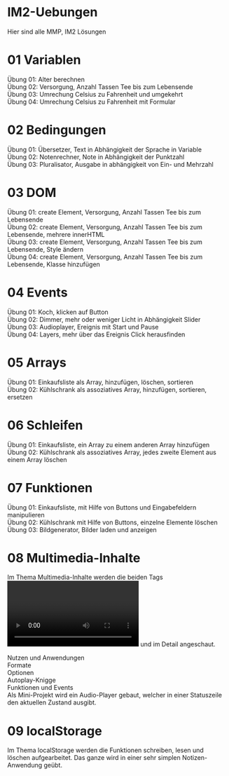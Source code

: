 # IM2-Uebungen

<Hello World>

Hier sind alle MMP, IM2 Lösungen

<h1>01 Variablen</h1>

  Übung 01: Alter berechnen<br>
  Übung 02: Versorgung, Anzahl Tassen Tee bis zum Lebensende<br>
  Übung 03: Umrechung Celsius zu Fahrenheit und umgekehrt<br>
  Übung 04: Umrechung Celsius zu Fahrenheit mit Formular<br>

<h1>02 Bedingungen</h1>

  Übung 01: Übersetzer, Text in Abhängigkeit der Sprache in Variable<br>
  Übung 02: Notenrechner, Note in Abhängigkeit der Punktzahl<br>
  Übung 03: Pluralisator, Ausgabe in abhängigkeit von Ein- und Mehrzahl<br>

<h1>03 DOM</h1>

  Übung 01: create Element, Versorgung, Anzahl Tassen Tee bis zum Lebensende<br>
  Übung 02: create Element, Versorgung, Anzahl Tassen Tee bis zum Lebensende, mehrere innerHTML<br>
  Übung 03: create Element, Versorgung, Anzahl Tassen Tee bis zum Lebensende, Style ändern<br>
  Übung 04: create Element, Versorgung, Anzahl Tassen Tee bis zum Lebensende, Klasse hinzufügen<br>
  
<h1>04 Events</h1>

  Übung 01: Koch, klicken auf Button<br>
  Übung 02: Dimmer, mehr oder weniger Licht in Abhängigkeit Slider<br>
  Übung 03: Audioplayer, Ereignis mit Start und Pause<br>
  Übung 04: Layers, mehr über das Ereignis Click herausfinden<br>

<h1>05 Arrays</h1>

  Übung 01: Einkaufsliste als Array, hinzufügen, löschen, sortieren<br>
  Übung 02: Kühlschrank als assoziatives Array, hinzufügen, sortieren, ersetzen<br>

<h1>06 Schleifen</h1>

  Übung 01: Einkaufsliste, ein Array zu einem anderen Array hinzufügen<br>
  Übung 02: Kühlschrank als assoziatives Array, jedes zweite Element aus einem Array löschen<br>
  
<h1>07 Funktionen</h1>

  Übung 01: Einkaufsliste, mit Hilfe von Buttons und Eingabefeldern manipulieren<br>
  Übung 02: Kühlschrank mit Hilfe von Buttons, einzelne Elemente löschen<br>
  Übung 03: Bildgenerator, Bilder laden und anzeigen<br>

<h1>08 Multimedia-Inhalte</h1>

  Im Thema Multimedia-Inhalte werden die beiden Tags <video></video> und <audio></audio> im Detail angeschaut.<br>

  Nutzen und Anwendungen<br>
  Formate<br>
  Optionen<br>
  Autoplay-Knigge<br>
  Funktionen und Events<br>
  Als Mini-Projekt wird ein Audio-Player gebaut, welcher in einer Statuszeile den aktuellen Zustand ausgibt.<br>

<h1>09 localStorage</h1>

  Im Thema localStorage werden die Funktionen schreiben, lesen und löschen aufgearbeitet. Das ganze wird in einer sehr simplen Notizen-Anwendung geübt.
